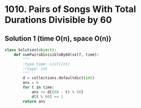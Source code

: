 # 1010. Pairs of Songs With Total Durations Divisible by 60

## Solution 1 (time O(n), space O(n))

```python
class Solution(object):
    def numPairsDivisibleBy60(self, time):
        """
        :type time: List[int]
        :rtype: int
        """
        d = collections.defaultdict(int)
        ans = 0
        for t in time:
            ans += d[(60 - t) % 60]
            d[t % 60] += 1
        return ans
```
